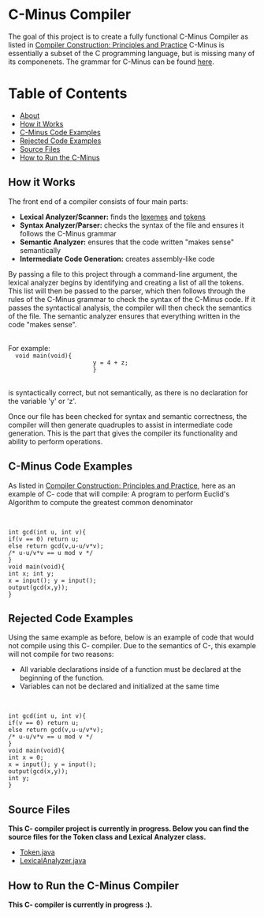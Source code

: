 <h1 id="about"><b>C-Minus Compiler</b></h1>

<p>The goal of this project is to create a fully functional C-Minus Compiler as listed in <a href="https://www.amazon.com/Compiler-Construction-Principles-Kenneth-Louden/dp/0534939724">Compiler Construction: Principles and Practice</a>
    C-Minus is essentially a subset of the C programming language, but is missing many of its componenets. The grammar for C-Minus can be found
    <a href="http://www.csci-snc.com/ExamplesX/C-Syntax.pdf">here</a>.
    
<h1 id="toc">Table of Contents</h2>
<ul>
    <li><a href="#about">About</a></li>
    <li><a href="#howitworks">How it Works</a></li>
    <li><a href="#cminusexamples">C-Minus Code Examples</a></li>
    <li><a href="#rejectedcode">Rejected Code Examples</a></li>
    <li><a href="#sourcefiles">Source Files</a></li>
    <li><a href="#runcode">How to Run the C-Minus</a></li>
</ul>
    
<h2 id="howitworks">How it Works</h2>
<p>The front end of a compiler consists of four main parts:
     <ul>
      <li><b>Lexical Analyzer/Scanner:</b> finds the <a href="https://en.wikipedia.org/wiki/Lexical_analysis#Lexeme">lexemes</a> and <a href="https://en.wikipedia.org/wiki/Lexical_analysis#Token">tokens</a></li>
      <li><b>Syntax Analyzer/Parser:</b> checks the syntax of the file and ensures it follows the C-Minus grammar</li>
      <li><b>Semantic Analyzer:</b> ensures that the code written "makes sense" semantically</li> 
      <li><b>Intermediate Code Generation:</b> creates assembly-like code</li></ul>

By passing a file to this project through a command-line argument, the lexical analyzer begins by identifying and creating a list of all the tokens. This list will then be passed to the parser, which then
follows through the rules of the C-Minus grammar to check the syntax of the C-Minus code. If it passes the syntactical analysis, the compiler will then
check the semantics of the file. The semantic analyzer ensures that everything written in the code "makes sense".</p>
<p><br>          For example:<br>
       <code>  void main(void){
                        y = 4 + z;
                        } </code></p><br>
is syntactically correct, but not semantically, as there is no declaration for the variable 'y' or 'z'.</p>
<p>Once our file has been checked for syntax and semantic correctness, the compiler will then generate quadruples to assist in intermediate code generation. This is the part that gives the compiler its functionality and ability to perform operations.</p>

<h2 id="cminusexamples">C-Minus Code Examples</h2>
<p>As listed in  <a href="https://www.amazon.com/Compiler-Construction-Principles-Kenneth-Louden/dp/0534939724">Compiler Construction: Principles and Practice</a>, here as an example of C- code that will compile: A program to perform Euclid's Algorithm to compute the greatest common denominator</p><br>
    

    int gcd(int u, int v){
    if(v == 0) return u;
    else return gcd(v,u-u/v*v);
    /* u-u/v*v == u mod v */
    }
    void main(void){
    int x; int y;
    x = input(); y = input();
    output(gcd(x,y));
    }

    
<h2 id="rejectedcode">Rejected Code Examples</h2>
<p>Using the same example as before, below is an example of code that would not compile using this C- compiler. Due to the semantics of C-, this example will not compile for two reasons: 
<ul>
    <li>All variable declarations inside of a function must be declared at the beginning of the function.</li>
    <li>Variables can not be declared and initialized at the same time</li>
</ul>
</p><br>

    int gcd(int u, int v){
    if(v == 0) return u;
    else return gcd(v,u-u/v*v);
    /* u-u/v*v == u mod v */
    }
    void main(void){
    int x = 0; 
    x = input(); y = input();
    output(gcd(x,y));
    int y;
    }
    
<h2 id="sourcefiles">Source Files</h2>
<b>This C- compiler project is currently in progress. Below you can find the source files for the Token class and Lexical Analyzer class.</b>
<ul>
    <li><a href="Token.java">Token.java</a></li>
    <li><a href="LexicalAnalyzer.java">LexicalAnalyzer.java</a></li>
</ul>
<h2 id="runcode">How to Run the C-Minus Compiler</h2>
<b>This C- compiler is currently in progress :).</b>
